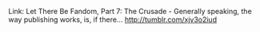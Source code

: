 Link: Let There Be Fandom, Part 7: The Crusade - Generally speaking, the way publishing works, is, if there... http://tumblr.com/xjv3o2iud